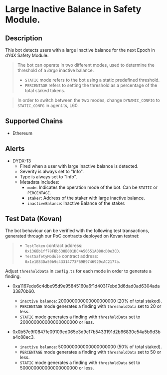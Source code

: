 # Large Inactive Balance in Safety Module.

## Description

This bot detects users with a large Inactive balance for the next Epoch in dYdX Safety Module.

> The bot can operate in two different modes, used to determine the threshold of a _large_ inactive balance.
>
> - `STATIC` mode refers to the bot using a static predefined threshold.
> - `PERCENTAGE` refers to setting the threshold as a percentage of the total staked tokens.

> In order to switch between the two modes, change `DYNAMIC_CONFIG` to `STATIC_CONFG` in agent.ts, L60.

## Supported Chains

- Ethereum

## Alerts

- DYDX-13
  - Fired when a user with large inactive balance is detected.
  - Severity is always set to "Info".
  - Type is always set to "Info".
  - Metadata includes:
    - `mode`: Indicates the operation mode of the bot. Can be `STATIC` or `PERCENTAGE`.
    - `staker`: Address of the staker with large inactive balance.
    - `inactiveBalance`: Inactive Balance of the staker.

## Test Data (Kovan)

The bot behaviour can be verified with the following test transactions, generated through our PoC contracts deployed on Kovan testnet:

> - `TestToken` contract address: `0x136Bb1ff78FBb538B001DC4A50551A088cD0e3CD`.
> - `TestSafetyModule` contract address: `0x1e1E83Da50b9c43314773F69B9746929cAC2177a`.

Adjust `thresholdData` in `config.ts` for each mode in order to generate a finding.

- 0xa1167ede6c4dbe95d9e95845160a6f1d40317ebd3d6dad0ad6304ada33870b60.

  - `inactive balance`: 200000000000000000000 (20% of total staked).
  - `PERCENTAGE` mode generates a finding with `thresholdData` set to 20 or less.
  - `STATIC` mode generates a finding with `thresholdData` set to 200000000000000000000 or less.

- 0x0b57c9f0847fe09109ed065e3d9c17b5433191d2b66830c54a5b9d3ba4c88ec3.
  - `inactive balance`: 500000000000000000000 (50% of total staked).
  - `PERCENTAGE` mode generates a finding with `thresholdData` set to 50 or less.
  - `STATIC` mode generates a finding with `thresholdData` set to 500000000000000000000 or less.
